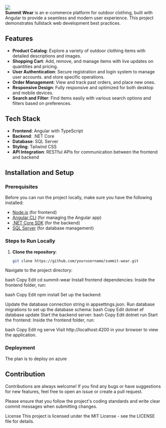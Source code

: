 
<img src="https://res.cloudinary.com/dm3vmtten/image/upload/v1737033442/SummitWearNoBg_qa98lx.png"></img> <br />
**Summit Wear** is an e-commerce platform for outdoor clothing, built with Angular to provide a seamless and modern user experience. This project demonstrates fullstack web development best practices.

## Features

- **Product Catalog**: Explore a variety of outdoor clothing items with detailed descriptions and images.
- **Shopping Cart**: Add, remove, and manage items with live updates on quantities and pricing.
- **User Authentication**: Secure registration and login system to manage user accounts. and store specific operations.
- **Order Management**: View and track past orders, and place new ones.
- **Responsive Design**: Fully responsive and optimized for both desktop and mobile devices.
- **Search and Filter**: Find items easily with various search options and filters based on preferences.

## Tech Stack

- **Frontend**: Angular with TypeScript
- **Backend**: .NET Core
- **Database**: SQL Server
- **Styling**: Tailwind CSS
- **API Integration**: RESTful APIs for communication between the frontend and backend

## Installation and Setup

### Prerequisites

Before you can run the project locally, make sure you have the following installed:

- [Node.js](https://nodejs.org/) (for frontend)
- [Angular CLI](https://angular.io/cli) (for managing the Angular app)
- [.NET Core SDK](https://dotnet.microsoft.com/download/dotnet) (for the backend)
- [SQL Server](https://www.microsoft.com/en-us/sql-server) (for database management)

### Steps to Run Locally

1. **Clone the repository**:
   ```bash
   git clone https://github.com/yourusername/summit-wear.git
Navigate to the project directory:

bash
Copy
Edit
cd summit-wear
Install frontend dependencies: Inside the frontend folder, run:

bash
Copy
Edit
npm install
Set up the backend:

Update the database connection string in appsettings.json.
Run database migrations to set up the database schema:
bash
Copy
Edit
dotnet ef database update
Start the backend server:
bash
Copy
Edit
dotnet run
Start the frontend: Inside the frontend folder, run:

bash
Copy
Edit
ng serve
Visit http://localhost:4200 in your browser to view the application.

### Deployment
The plan is to deploy on azure

## Contribution
Contributions are always welcome! If you find any bugs or have suggestions for new features, feel free to open an issue or create a pull request.

Please ensure that you follow the project's coding standards and write clear commit messages when submitting changes.

License
This project is licensed under the MIT License - see the LICENSE file for details.

